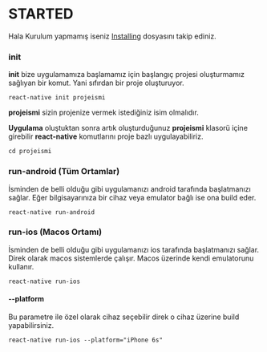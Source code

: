 # STARTED

Hala Kurulum yapmamış iseniz [Installing](INSTALLING.md) dosyasını takip ediniz.

### init

**init** bize uygulamamıza başlamamız için başlangıç projesi oluşturmamız sağlıyan bir komut. Yani sıfırdan bir proje oluşturuyor.

    react-native init projeismi

**projeismi** sizin projenize vermek istediğiniz isim olmalıdır. 

**Uygulama** oluştuktan sonra artık oluşturduğunuz **projeismi** klasorü içine girebilir **react-native** komutlarını proje bazlı uygulayabiliriz.

    cd projeismi

### run-android (Tüm Ortamlar)

İsminden de belli olduğu gibi uygulamanızı android tarafında başlatmanızı sağlar. Eğer bilgisayarınıza bir cihaz veya emulator bağlı ise ona build eder.

    react-native run-android
    
### run-ios (Macos Ortamı)

İsminden de belli olduğu gibi uygulamanızı ios tarafında başlatmanızı sağlar. Direk olarak macos sistemlerde çalışır. Macos üzerinde kendi emulatorunu kullanır. 

    react-native run-ios
    
#### --platform

Bu parametre ile özel olarak cihaz seçebilir direk o cihaz üzerine build yapabilirsiniz.

    react-native run-ios --platform="iPhone 6s"
